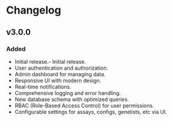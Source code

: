 # Changelog

## v3.0.0
### Added
- Initial release.- Initial release.
- User authentication and authorization.
- Admin dashboard for managing data.
- Responsive UI with modern design.
- Real-time notifications.
- Comprehensive logging and error handling.
- New database schema with optimized queries.
- RBAC (Role-Based Access Control) for user permissions.
- Configurable settings for assays, configs, genelists, etc via UI.
